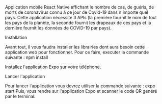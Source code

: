 

Application mobile React Native affichant le nombre de cas, de guéris, de morts de coronavirus connu à ce jour de Covid-19 dans n'importe quel pays. Cette application nécessite 3 APIs (la première fournit le nom de tout les pays de la planète, la seconde fournit les drapeaux de ces pays et la dernière fournit les données de COVID-19 par pays).

Installation

Avant tout, il vous faudra installer les librairies dont aura besoin cette application web pour fonctionner.
Pour ce faire, executer la commande suivante :
npm install

Installez l'application Expo sur votre téléphone.

Lancer l'application

Pour lancer l'application vous devrez utiliser la commande suivante :
expo start
Puis, vous rendre sur l'application Expo et scanner le code QR genéré par le terminal.
